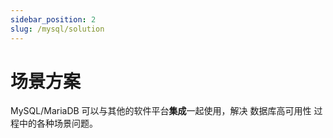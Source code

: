 ```yaml
---
sidebar_position: 2
slug: /mysql/solution
---
```


# 场景方案

MySQL/MariaDB 可以与其他的软件平台**集成**一起使用，解决 数据库高可用性 过程中的各种场景问题。


